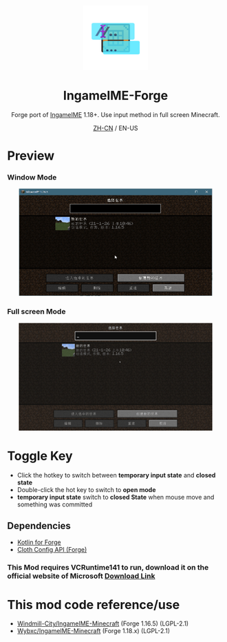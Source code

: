 <center><div align="center">

<img height="150" width="150" src="icon/400x400.png"/>

# IngameIME-Forge

Forge port of [IngameIME](https://github.com/Windmill-City/IngameIME-Minecraft) 1.18+. Use input method in full screen Minecraft.

[ZH-CN](README.md) / EN-US

</div></center>

# Preview

### Window Mode

<div align="center">
<img height="250" width="450" src="old/Docs/WindowInput.gif"/>
</div>

### Full screen Mode

<div align="center">
<img height="250" width="450" src="old/Docs/FullScreenInput.gif"/>
</div>

# Toggle Key

- Click the hotkey to switch between **temporary input state** and **closed state**
- Double-click the hot key to switch to **open mode**
- **temporary input state** switch to **closed State** when mouse move and something was committed

## Dependencies

- [Kotlin for Forge](https://www.curseforge.com/minecraft/mc-mods/kotlin-for-forge)
- [Cloth Config API (Forge)](https://www.curseforge.com/minecraft/mc-mods/cloth-config-forge)

### This Mod requires VCRuntime141 to run, download it on the official website of Microsoft [Download Link](https://learn.microsoft.com/en-US/cpp/windows/latest-supported-vc-redist)

# This mod code reference/use

- [Windmill-City/IngameIME-Minecraft](https://github.com/Windmill-City/IngameIME-Minecraft) (Forge 1.16.5) (LGPL-2.1)
- [Wybxc/IngameIME-Minecraft](https://github.com/Wybxc/IngameIME-Minecraft) (Forge 1.18.x) (LGPL-2.1)
